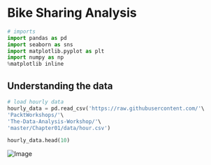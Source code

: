 # Bike Sharing Analysis

```python
# imports
import pandas as pd
import seaborn as sns
import matplotlib.pyplot as plt
import numpy as np
%matplotlib inline
```

## Understanding the data
```python
# load hourly data
hourly_data = pd.read_csv('https://raw.githubusercontent.com/'\
'PacktWorkshops/'\
'The-Data-Analysis-Workshop/'\
'master/Chapter01/data/hour.csv')
```

```python
hourly_data.head(10)
```

![Image](https://github.com/user-attachments/assets/d7397000-2a32-4daf-8071-bf8f93e5debb)
